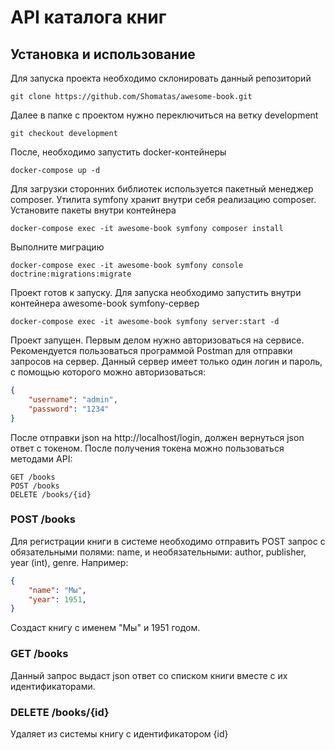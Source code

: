 # API каталога книг
## Установка и использование
Для запуска проекта необходимо склонировать данный репозиторий
```
git clone https://github.com/Shomatas/awesome-book.git
```
Далее в папке с проектом нужно переключиться на ветку development
```
git checkout development
```
После, необходимо запустить docker-контейнеры
```
docker-compose up -d
```
Для загрузки сторонних библиотек используется пакетный менеджер composer. Утилита symfony хранит внутри себя реализацию composer. Установите пакеты внутри контейнера
```
docker-compose exec -it awesome-book symfony composer install
```
Выполните миграцию
```
docker-compose exec -it awesome-book symfony console doctrine:migrations:migrate
```
Проект готов к запуску. Для запуска необходимо запустить внутри контейнера awesome-book symfony-сервер
```
docker-compose exec -it awesome-book symfony server:start -d
```
Проект запущен. Первым делом нужно авторизоваться на сервисе. Рекомендуется пользоваться программой Postman для отправки запросов на сервер.
Данный сервер имеет только один логин и пароль, с помощью которого можно авторизоваться:
```JSON
{
    "username": "admin",
    "password": "1234"
}
```
После отправки json на http://localhost/login, должен вернуться json ответ с токеном.
После получения токена можно пользоваться методами API:
```
GET /books
POST /books
DELETE /books/{id}
```
### POST /books
Для регистрации книги в системе необходимо отправить POST запрос с обязательными полями: name, и необязательными: author, publisher, year (int), genre.
Например:
```JSON
{
    "name": "Мы",
    "year": 1951,
}
```
Создаст книгу с именем "Мы" и 1951 годом.
### GET /books
Данный запрос выдаст json ответ со списком книги вместе с их идентификаторами.
### DELETE /books/{id}
Удаляет из системы книгу с идентификатором {id}